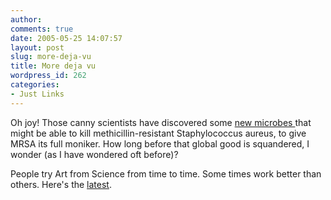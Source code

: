 ```yaml
---
author:
comments: true
date: 2005-05-25 14:07:57
layout: post
slug: more-deja-vu
title: More deja vu
wordpress_id: 262
categories:
- Just Links
---
```


Oh joy! Those canny scientists have discovered some [new microbes ](http://news.bbc.co.uk/1/hi/health/4579207.stm)that might be able to kill methicillin-resistant Staphylococcus aureus, to give MRSA its full moniker. How long before that global good is squandered, I wonder (as I have wondered oft before)?

People try Art from Science from time to time. Some times work better than others. Here's the [latest](http://www.wired.com/news/culture/0,1284,67624,00.html).
